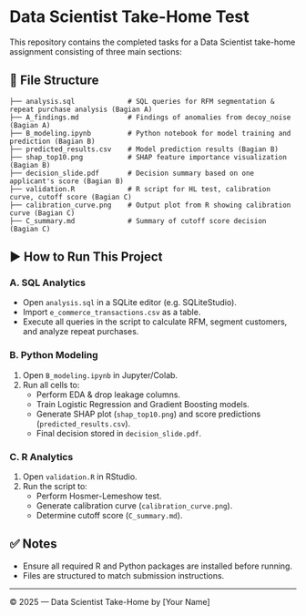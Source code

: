 # Data Scientist Take-Home Test

This repository contains the completed tasks for a Data Scientist take-home assignment consisting of three main sections:

## 📁 File Structure

```
├── analysis.sql             # SQL queries for RFM segmentation & repeat purchase analysis (Bagian A)
├── A_findings.md            # Findings of anomalies from decoy_noise (Bagian A)
├── B_modeling.ipynb         # Python notebook for model training and prediction (Bagian B)
├── predicted_results.csv    # Model prediction results (Bagian B)
├── shap_top10.png           # SHAP feature importance visualization (Bagian B)
├── decision_slide.pdf       # Decision summary based on one applicant's score (Bagian B)
├── validation.R             # R script for HL test, calibration curve, cutoff score (Bagian C)
├── calibration_curve.png    # Output plot from R showing calibration curve (Bagian C)
├── C_summary.md             # Summary of cutoff score decision (Bagian C)
```

## ▶️ How to Run This Project

### A. SQL Analytics
- Open `analysis.sql` in a SQLite editor (e.g. SQLiteStudio).
- Import `e_commerce_transactions.csv` as a table.
- Execute all queries in the script to calculate RFM, segment customers, and analyze repeat purchases.

### B. Python Modeling
1. Open `B_modeling.ipynb` in Jupyter/Colab.
2. Run all cells to:
   - Perform EDA & drop leakage columns.
   - Train Logistic Regression and Gradient Boosting models.
   - Generate SHAP plot (`shap_top10.png`) and score predictions (`predicted_results.csv`).
   - Final decision stored in `decision_slide.pdf`.

### C. R Analytics
1. Open `validation.R` in RStudio.
2. Run the script to:
   - Perform Hosmer-Lemeshow test.
   - Generate calibration curve (`calibration_curve.png`).
   - Determine cutoff score (`C_summary.md`).

## ✅ Notes
- Ensure all required R and Python packages are installed before running.
- Files are structured to match submission instructions.

---

© 2025 — Data Scientist Take-Home by [Your Name]